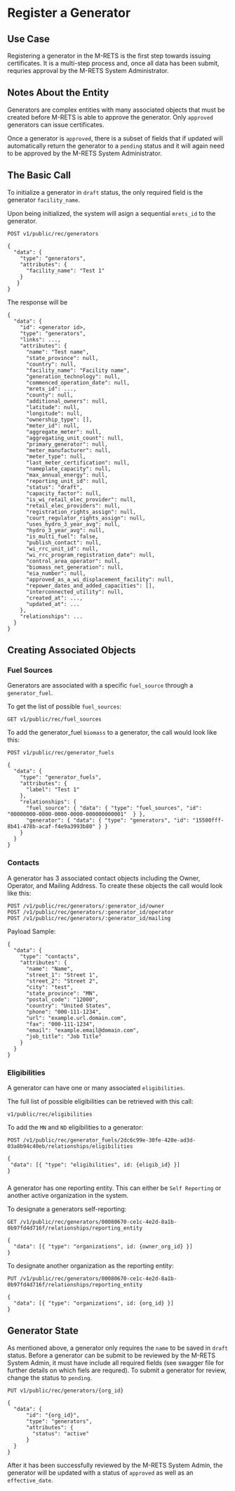 # Register a Generator

## Use Case

Registering a generator in the M-RETS is the first step towards issuing certificates. It is a multi-step process and, once all data has been submit, requries approval by the M-RETS System Administrator.

## Notes About the Entity

Generators are complex entities with many associated objects that must be created before M-RETS is able to approve the generator. Only `approved` generators can issue certificates.

Once a generator is `approved`, there is a subset of fields that if updated will automatically return the generator to a `pending` status and it will again need to be approved by the M-RETS System Administrator. 

## The Basic Call

To initialize a generator in `draft` status, the only required field is the generator `facility_name`.

Upon being initialized, the system will asign a sequential `mrets_id` to the generator. 

```
POST v1/public/rec/generators

{
  "data": {
    "type": "generators",
    "attributes": {
      "facility_name": "Test 1"
    }
   }
}
```

The response will be

```
{
  "data": {
    "id": <generator id>,
    "type": "generators",
    "links": ...,
    "attributes": {
      "name": "Test name",
      "state_province": null,
      "country": null,
      "facility_name": "Facility name",
      "generation_technology": null,
      "commenced_operation_date": null,
      "mrets_id": ...,
      "county": null,
      "additional_owners": null,
      "latitude": null,
      "longitude": null,
      "ownership_type": [],
      "meter_id": null,
      "aggregate_meter": null,
      "aggregating_unit_count": null,
      "primary_generator": null,
      "meter_manufacturer": null,
      "meter_type": null,
      "last_meter_certification": null,
      "nameplate_capacity": null,
      "max_annual_energy": null,
      "reporting_unit_id": null,
      "status": "draft",
      "capacity_factor": null,
      "is_wi_retail_elec_provider": null,
      "retail_elec_providers": null,
      "registration_rights_assign": null,
      "court_regulator_rights_assign": null,
      "uses_hydro_3_year_avg": null,
      "hydro_3_year_avg": null,
      "is_multi_fuel": false,
      "publish_contact": null,
      "wi_rrc_unit_id": null,
      "wi_rrc_program_registration_date": null,
      "control_area_operator": null,
      "biomass_net_generation": null,
      "eia_number": null,
      "approved_as_a_wi_displacement_facility": null,
      "repower_dates_and_added_capacities": [],
      "interconnected_utility": null,
      "created_at": ...,
      "updated_at": ...
    },
    "relationships": ...
  }
}
```

## Creating Associated Objects

### Fuel Sources
Generators are associated with a specific `fuel_source` through a `generator_fuel`. 

To get the list of possible `fuel_sources`:

``` 
GET v1/public/rec/fuel_sources
```

To add the generator_fuel `biomass` to a generator, the call would look like this: 

```
POST v1/public/rec/generator_fuels

{
  "data": {
    "type": "generator_fuels",
    "attributes": {
      "label": "Test 1"
    },
    "relationships": {
      "fuel_source": { "data": { "type": "fuel_sources", "id": "00000000-0000-0000-0000-000000000001"  } },
      "generator": { "data": { "type": "generators", "id": "15500fff-8b41-478b-acaf-f4e9a3993b80" } }
    }
  }
}
```

### Contacts
A generator has 3 associated contact objects including the Owner, Operator, and Mailing Address. To create these objects the call would look like this:

```
POST /v1/public/rec/generators/:generator_id/owner
POST /v1/public/rec/generators/:generator_id/operator
POST /v1/public/rec/generators/:generator_id/mailing
```

Payload Sample:
```
{
  "data": {
    "type": "contacts",
    "attributes": {
      "name": "Name",
      "street_1": "Street 1",
      "street_2": "Street 2",
      "city": "test",
      "state_province": "MN",
      "postal_code": "12000",
      "country": "United States",
      "phone": "000-111-1234",
      "url": "example.url.domain.com",
      "fax": "000-111-1234",
      "email": "example.email@domain.com",
      "job_title": "Job Title"
    }
  }
}
```

### Eligibilities
A generator can have one or many associated `eligibilities`. 

The full list of possible eligibilities can be retrieved with this call:

```
v1/public/rec/eligibilities
```

To add the `MN` and `ND` eligibilities to a generator:
 
 ```
POST /v1/public/rec/generator_fuels/2dc6c99e-30fe-420e-ad3d-03a8b94c40eb/relationships/eligibilities

{
  "data": [{ "type": "eligibilities", id: {eligib_id} }]
}
```

###
A generator has one reporting entity. This can either be `Self Reporting` or another active organization in the system.

To designate a generators self-reporting:

```
GET /v1/public/rec/generators/00080670-ce1c-4e2d-8a1b-0b97fd4d716f/relationships/reporting_entity

{
  "data": [{ "type": "organizations", id: {owner_org_id} }]
}
```

To designate another organization as the reporting entity:
```
PUT /v1/public/rec/generators/00080670-ce1c-4e2d-8a1b-0b97fd4d716f/relationships/reporting_entity

{
  "data": [{ "type": "organizations", id: {org_id} }]
}
```

## Generator State

As mentioned above, a generator only requires the `name` to be saved in `draft` status. Before a generator can be submit to be reviewed by the M-RETS System Admin, it must have include all required fields (see swagger file for further details on which fiels are requred). To submit a generator for review, change the status to `pending`.

```
PUT v1/public/rec/generators/{org_id}

{
  "data": {
	  "id": "{org_id}", 
	  "type": "generators", 
	  "attributes": {
	  	"status": "active"
	  }
  }
}
```

After it has been successfully reviewed by the M-RETS System Admin, the generator will be updated with a status of `approved` as well as an `effective_date`.
